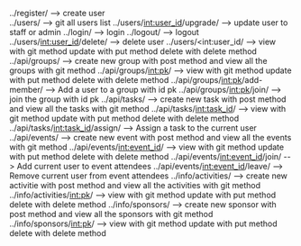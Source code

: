 ../register/ --> create user <br>
../users/ --> git all users list
../users/<int:user_id>/upgrade/ --> update user to staff or admin
../login/ --> login
../logout/ --> logout
../users/<int:user_id>/delete/ --> delete user
../users/<int:user_id/ --> view with git method update with put method delete with delete method
../api/groups/ --> create new group with post method and view all the groups with git method
../api/groups/<int:pk>/ --> view with git method update with put method delete with delete method
../api/groups/<int:pk>/add-member/ --> Add a user to a group with id pk
../api/groups/<int:pk>/join/ --> join the group with id pk
../api/tasks/ --> create new task with post method and view all the tasks with git method
../api/tasks/<int:task_id>/ --> view with git method update with put method delete with delete method
../api/tasks/<int:task_id>/assign/ --> Assign a task to the current user
../api/events/ --> create new event with post method and view all the events with git method
../api/events/<int:event_id>/ --> view with git method update with put method delete with delete method
../api/events/<int:event_id>/join/ --> Add current user to event attendees
../api/events/<int:event_id>/leave/ --> Remove current user from event attendees
../info/activities/ --> create new activitie with post method and view all the activities with git method
../info/activities/<int:pk>/ --> view with git method update with put method delete with delete method
../info/sponsors/ --> create new sponsor with post method and view all the sponsors with git method
../info/sponsors/<int:pk>/ --> view with git method update with put method delete with delete method
